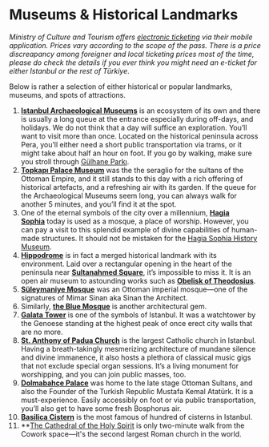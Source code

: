 # Museums & Historical Landmarks

*Ministry of Culture and Tourism offers [electronic ticketing](https://muze.gov.tr/MuseumPass) via their mobile application. Prices vary according to the scope of the pass. There is a price discreapancy among foreigner and local ticketing prices most of the time, please do check the details if you ever think you might need an e-ticket for either Istanbul or the rest of Türkiye*.

Below is rather a selection of either historical or popular landmarks, museums, and spots of attractions.

1. **[Istanbul Archaeological Museums](https://muze.gen.tr/muze-detay/arkeoloji)** is an ecosystem of its own and there is usually a long queue at the entrance especially during off-days, and holidays. We do not think that a day will suffice an exploration. You’ll want to visit more than once. Located on the historical peninsula across Pera, you’ll either need a short public transportation via trams, or it might take about half an hour on foot. If you go by walking, make sure you stroll through [Gülhane Parkı](https://maps.app.goo.gl/2aAVyiYKvw12RsKU7).
2. **[Topkapı Palace Museum](https://muze.gen.tr/muze-detay/topkapi)** was the the seraglio for the sultans of the Ottoman Empire, and it still stands to this day with a rich offering of historical artefacts, and a refreshing air with its garden. If the queue for the Archaeological Museums seem long, you can always walk for another 5 minutes, and you’ll find it at the spot.
3. One of the eternal symbols of the city over a millennium, **[Hagia Sophia](https://maps.app.goo.gl/uLLdGopqYkteMCoq6)** today is used as a mosque, a place of worship. However, you can pay a visit to this splendid example of divine capabilities of human-made structures. It should not be mistaken for the [Hagia Sophia History Museum](https://muze.gov.tr/muze-detay?SectionId=YSM01&DistId=MRK).
4. **[Hippodrome](https://www.tripadvisor.com/Attraction_Review-g293974-d294545-Reviews-Hippodrome-Istanbul.html)** is in fact a merged historical landmark with its environment. Laid over a rectangular opening in the heart of the peninsula near **[Sultanahmed Square](https://maps.app.goo.gl/6mcFFf92N12eTFqK6)**, it’s impossible to miss it. It is an open air museum to astounding works such as **[Obelisk of Theodosius](https://en.wikipedia.org/wiki/Obelisk_of_Theodosius)**.
5. **[Süleymaniye Mosque](https://maps.app.goo.gl/MDMA6oLvnj4uihZq8)** was an Ottoman imperial mosque—one of the signatures of Mimar Sinan aka Sinan the Architect.
6. Similarly, **[the Blue Mosque](https://maps.app.goo.gl/iMwrVvAQ3zzvEoK68)** is another architectural gem.
7. **[Galata Tower](https://maps.app.goo.gl/2STPT2NXEqoueCN29)** is one of the symbols of Istanbul. It was a watchtower by the Genoese standing at the highest peak of once erect city walls that are no more.
8. **[St. Anthony of Padua Church](https://maps.app.goo.gl/XZRdv8pEXSWz6CVp7)** is the largest Catholic church in Istanbul. Having a breath-takingly mesmerizing architecture of mundane silence and divine immanence, it also hosts a plethora of classical music gigs that not exclude special organ sessions. It’s a living monument for worshipping, and you can join public masses, too.
9. **[Dolmabahçe Palace](https://maps.app.goo.gl/XaFuqbFQqUBHhRkX6)** was home to the late stage Ottoman Sultans, and also the Founder of the Turkish Republic Mustafa Kemal Atatürk. It is a must-experience. Easily accessibly on foot or via public transportation, you’ll also get to have some fresh Bosphorus air.
10. **[Basilica Cistern](https://maps.app.goo.gl/GhjTKnzeC6aF3vAN8)** is the most famous of hundred of cisterns in Istanbul.
11. **[The Cathedral of the Holy Spirit](https://maps.app.goo.gl/XK8koaPvZLzwqvzh7) is only two-minute walk from the Cowork space—it's the second largest Roman church in the world.